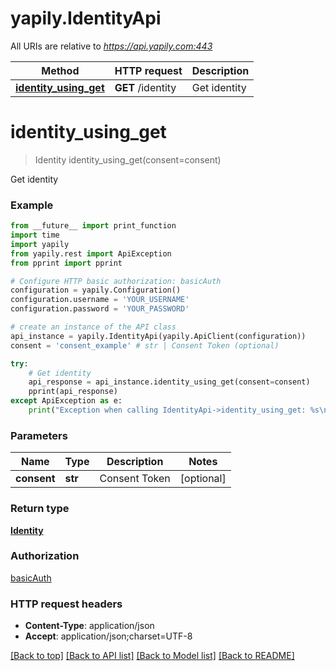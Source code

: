 # yapily.IdentityApi

All URIs are relative to *https://api.yapily.com:443*

Method | HTTP request | Description
------------- | ------------- | -------------
[**identity_using_get**](IdentityApi.md#identity_using_get) | **GET** /identity | Get identity


# **identity_using_get**
> Identity identity_using_get(consent=consent)

Get identity

### Example
```python
from __future__ import print_function
import time
import yapily
from yapily.rest import ApiException
from pprint import pprint

# Configure HTTP basic authorization: basicAuth
configuration = yapily.Configuration()
configuration.username = 'YOUR_USERNAME'
configuration.password = 'YOUR_PASSWORD'

# create an instance of the API class
api_instance = yapily.IdentityApi(yapily.ApiClient(configuration))
consent = 'consent_example' # str | Consent Token (optional)

try:
    # Get identity
    api_response = api_instance.identity_using_get(consent=consent)
    pprint(api_response)
except ApiException as e:
    print("Exception when calling IdentityApi->identity_using_get: %s\n" % e)
```

### Parameters

Name | Type | Description  | Notes
------------- | ------------- | ------------- | -------------
 **consent** | **str**| Consent Token | [optional] 

### Return type

[**Identity**](Identity.md)

### Authorization

[basicAuth](../README.md#basicAuth)

### HTTP request headers

 - **Content-Type**: application/json
 - **Accept**: application/json;charset=UTF-8

[[Back to top]](#) [[Back to API list]](../README.md#documentation-for-api-endpoints) [[Back to Model list]](../README.md#documentation-for-models) [[Back to README]](../README.md)

